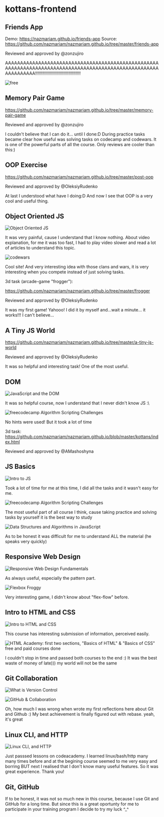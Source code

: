 # kottans-frontend

## Friends App

Demo: https://nazmariam.github.io/friends-app
Source: https://github.com/nazmariam/nazmariam.github.io/tree/master/friends-app

Reviewed and approved by @zonzujiro

AAAAAAAAAAAAAAAAAAAAAAAAAAAAAAAAAAAAAAAAAAAAAAAAAAAAAAAAAAAAAAAAAAAAAAAAAAAAAAAAAAAAAAAAAAAAAAAAAAAAAAAAAAAAAAAA!!!!!!!!!!!!!!!!!!!!!!!!!!!!!!!!!!!!!

![free](https://github.com/nazmariam/kottans-frontend/raw/master/img/1.gif)


## Memory Pair Game

https://github.com/nazmariam/nazmariam.github.io/tree/master/memory-pair-game

Reviewed and approved by @zonzujiro

I couldn't believe that I can do it... until I done:D 
During practice tasks became clear how useful was solving tasks on codecamp and codewars. It is one of the powerful parts of all the course. Only reviews are cooler than this:)

## OOP Exercise

https://github.com/nazmariam/nazmariam.github.io/tree/master/post-oop

Reviewed and approved by @OleksiyRudenko

At last I understood what have I doing:D
And now I see that OOP is a very cool and useful thing. 

## Object Oriented JS

![Object Oriented JS](https://github.com/nazmariam/kottans-frontend/raw/master/task_js_oop/1.png)

It was very painful, cause I understand that I know nothing. About video explanation, for me it was too fast, I had to play video slower and read a lot of articles to understand this topic.

![codewars](https://github.com/nazmariam/kottans-frontend/raw/master/task_js_oop/2.jpg)

Cool site! And very interesting idea with those clans and wars, it is very interesting when you compete instead of just solving tasks.

3d task (arcade-game "frogger"):

https://github.com/nazmariam/nazmariam.github.io/tree/master/frogger

Reviewed and approved by @OleksiyRudenko

It was my first game! Yahooo! I did it by myself and...wait a minute... it works!!! I can't believe...

## A Tiny JS World

https://github.com/nazmariam/nazmariam.github.io/tree/master/a-tiny-js-world

Reviewed and approved by @OleksiyRudenko

It was so helpful and interesting task! One of the most useful.

## DOM

![JavaScript and the DOM](https://github.com/nazmariam/kottans-frontend/raw/master/task_js_dom/1.png)

It was so helpful course, now I understand that I never didn't know JS :\

![freecodecamp Algorithm Scripting Challenges](https://github.com/nazmariam/kottans-frontend/raw/master/task_js_dom/2.png)

No hints were used! But it took a lot of time

3d task:
https://github.com/nazmariam/nazmariam.github.io/blob/master/kottans/index.html

Reviewed and approved by @AMashoshyna

## JS Basics

![Intro to JS](https://github.com/nazmariam/kottans-frontend/raw/master/task_js_basics/1.png)

Took a lot of time for me at this time, I did all the tasks and it wasn't easy for me.

![freecodecamp Algorithm Scripting Challenges](https://github.com/nazmariam/kottans-frontend/raw/master/task_js_basics/2.png)

The most useful part of all course I think, cause taking practice and solving tasks by yourself it is the best way to study

![Data Structures and Algorithms in JavaScript](https://github.com/nazmariam/kottans-frontend/raw/master/task_js_basics/3.png)

As to be honest it was difficult for me to understand ALL the material (he speaks very quickly) 


## Responsive Web Design

![Responsive Web Design Fundamentals](https://github.com/nazmariam/kottans-frontend/raw/master/task_responsive_web_design/1.png)

As always useful, especially the pattern part.

![Flexbox Froggy](https://github.com/nazmariam/kottans-frontend/raw/master/task_responsive_web_design/2.png)

Very interesting game, I didn't know about "flex-flow" before.

## Intro to HTML and CSS

![Intro to HTML and CSS](https://github.com/nazmariam/kottans-frontend/raw/master/task_html_css_intro/1.png)

This course has interesting submission of information, perceived easily.

![HTML Academy: first two sections, "Basics of HTML" & "Basics of CSS" free and paid courses done ](https://github.com/nazmariam/kottans-frontend/raw/master/task_html_css_intro/2.png)

I couldn't stop in time and passed both courses to the end :) It was the best waste of money of late))) my world will not be the same

## Git Collaboration

![What is Version Control](https://github.com/nazmariam/kottans-frontend/raw/master/task_git_collaboration/1.png)

![GitHub & Collaboration](https://github.com/nazmariam/kottans-frontend/raw/master/task_git_collaboration/2.png)

Oh, how much I was wrong when wrote my first reflections here about Git and Github :) 
My best achievement is finally figured out with rebase. yeah, it's great


## Linux CLI, and HTTP

![Linux CLI, and HTTP](https://github.com/nazmariam/kottans-frontend/raw/master/task_linux_cli/1.png)

Just passsed lessons on codeacademy.
I learned linux/bash/http many many times before and at the begining course seemed to me very easy and borring BUT next I realised that I don't know many useful features. So it was great experience. Thank you! 

## Git, GitHub

If to be honest, it was not so much new in this course, because I use Git and GitHub for a long time. But since this is a great oportunty for me to participate in your training program I decide to try my luck ^_^ 

